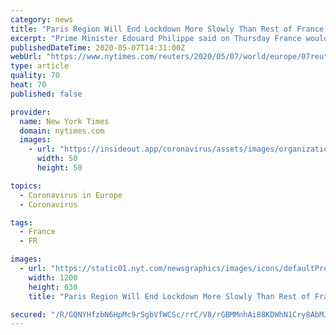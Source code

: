 ```yaml
---
category: news
title: "Paris Region Will End Lockdown More Slowly Than Rest of France, PM Says"
excerpt: "Prime Minister Edouard Philippe said on Thursday France would gradually end its lockdown from Monday, May 11, but some restrictions would remain in place in the Paris region where the new coronavirus is still circulating."
publishedDateTime: 2020-05-07T14:31:00Z
webUrl: "https://www.nytimes.com/reuters/2020/05/07/world/europe/07reuters-health-coronavirus-france-lockdown.html"
type: article
quality: 70
heat: 70
published: false

provider:
  name: New York Times
  domain: nytimes.com
  images:
    - url: "https://insideout.app/coronavirus/assets/images/organizations/nytimes.com-50x50.jpg"
      width: 50
      height: 50

topics:
  - Coronavirus in Europe
  - Coronavirus

tags:
  - France
  - FR

images:
  - url: "https://static01.nyt.com/newsgraphics/images/icons/defaultPromoCrop.png"
    width: 1200
    height: 630
    title: "Paris Region Will End Lockdown More Slowly Than Rest of France, PM Says"

secured: "/R/GQNYHfzbN6HpMc9rSgbVfWCSc/rrC/V8/rGBMMnhAi88KDWhN1Cry8AbMJdPvUAGbvLYwVViG7yBOGj9l3lcPpUxdx+6xVUbCnKn7j4bDMyMwTXm375zCO8RtXqxKAwLbZzxVIJCwUYh2RJIpH2hEZPm4VNt5yObQl9nOW5yNRCSM2nPk0lFap8kzt8Pgu+bzogT6Fp2N0HWkRzuRVgYkjiRKBDJQvUlZ234UUGxTcfcquy0LkTTMspec0jkbNH/0F9WwfL5MFzW371Af393/s4LS1RdgGzvPEMbPrN841LMiSvds6ncOFLjTDp26;YtD25EYViXp57ZN40PWe9Q=="
---
```


